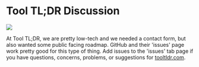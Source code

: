 # Tool TL;DR Discussion

![](https://i.imgur.com/PpRzXvZ.png)

At Tool TL;DR, we are pretty low-tech and we needed a contact form, but also wanted some public facing roadmap. GitHub and their 'issues' page work pretty good for this type of thing. Add issues to the 'issues' tab page if you have questions, concerns, problems, or suggestions for [tooltldr.com](https://tooltldr.com).
